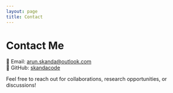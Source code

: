 ```yaml
---
layout: page
title: Contact
---
```


# Contact Me

📧 Email: [arun.skanda@outlook.com](mailto:arun.skanda@outlook.com)  
🔗 GitHub: [skandacode](https://github.com/skandacode)  


Feel free to reach out for collaborations, research opportunities, or discussions!
